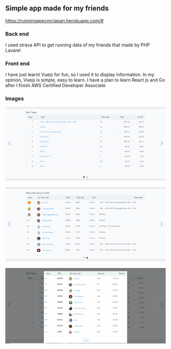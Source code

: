 ## Simple app made for my friends 

https://runningappcmcjapan.herokuapp.com/#

### Back end
I used strava API to get running data of my friends that made by PHP Lavarel

### Front end
I have just learnt Vuejs for fun, so I used it to display information.
In my opinion, Vuejs is simple, easy to learn. I have a plan to learn React js and Go after I finish AWS Certified Developer Associate

### Images
![](https://github.com/dohai2105/cmcrunning/blob/main/screenshot/img1.png)

![](https://github.com/dohai2105/cmcrunning/blob/main/screenshot/img2.png)

![](https://github.com/dohai2105/cmcrunning/blob/main/screenshot/img3.png)

